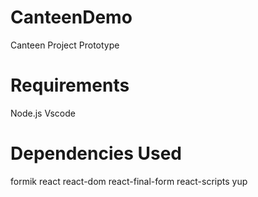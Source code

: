 # CanteenDemo
Canteen Project Prototype

# Requirements
Node.js
Vscode

# Dependencies Used
formik
react
react-dom
react-final-form
react-scripts
yup
